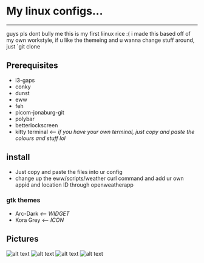 # My linux configs...
---
guys pls dont bully me this is my first liinux rice :(
i made this based off of my own workstyle, if u like the themeing and u wanna change stuff around, just `git clone
## Prerequisites
* i3-gaps
* conky
* dunst
* eww
* feh
* picom-jonaburg-git
* polybar
* betterlockscreen
* kitty terminal *<-- if you have your own terminal, just copy and paste the colours and stuff lol*
## install
* Just copy and paste the files into ur config
* change up the eww/scripts/weather curl command and add ur own appid and location ID through openweatherapp
### gtk themes
* Arc-Dark *<-- WIDGET*
* Kora Grey *<-- ICON*
## Pictures

![alt text](https://cdn.discordapp.com/attachments/934772407904907394/1025072334924693584/shot.png)
![alt text](https://cdn.discordapp.com/attachments/934772407904907394/1025072335277019246/shot.png)
![alt text](https://cdn.discordapp.com/attachments/934772407904907394/1025072335700635768/shot.png)
![alt text](https://cdn.discordapp.com/attachments/934772407904907394/1025072336229105704/shot.png)
